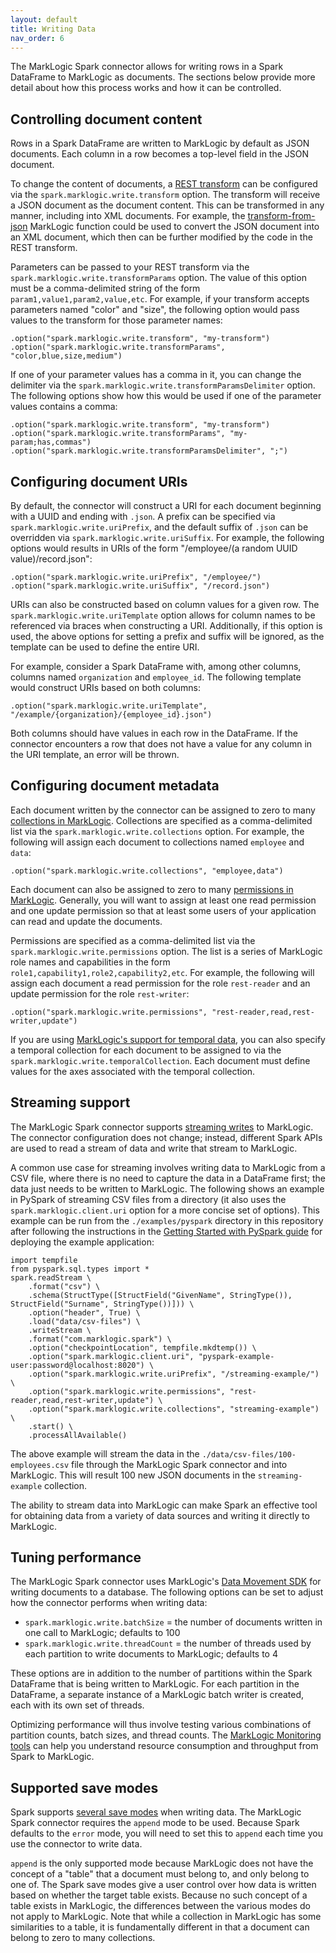 ```yaml
---
layout: default
title: Writing Data
nav_order: 6
---
```


The MarkLogic Spark connector allows for writing rows in a Spark DataFrame to MarkLogic as documents. The sections below
provide more detail about how this process works and how it can be controlled.

## Controlling document content

Rows in a Spark DataFrame are written to MarkLogic by default as JSON documents. Each column in a row becomes a 
top-level field in the JSON document. 

To change the content of documents, a [REST transform](https://docs.marklogic.com/guide/rest-dev/transforms) can be 
configured via the `spark.marklogic.write.transform` option. The transform will receive a JSON document as the 
document content. This can be transformed in any manner, including into XML documents. For example, the 
[transform-from-json](https://docs.marklogic.com/json:transform-from-json) MarkLogic function could be used to 
convert the JSON document into an XML document, which then can be further modified by the code in the REST transform. 

Parameters can be passed to your REST transform via the `spark.marklogic.write.transformParams` option. The value of 
this option must be a comma-delimited string of the form `param1,value1,param2,value,etc`. For example, if your 
transform accepts parameters named "color" and "size", the following option would pass values to the transform for 
those parameter names:

    .option("spark.marklogic.write.transform", "my-transform")
    .option("spark.marklogic.write.transformParams", "color,blue,size,medium")

If one of your parameter values has a comma in it, you can change the delimiter via the 
`spark.marklogic.write.transformParamsDelimiter` option. The following options show how this would be used if one of 
the parameter values contains a comma:

    .option("spark.marklogic.write.transform", "my-transform")
    .option("spark.marklogic.write.transformParams", "my-param;has,commas")
    .option("spark.marklogic.write.transformParamsDelimiter", ";")

## Configuring document URIs

By default, the connector will construct a URI for each document beginning with a UUID and ending with `.json`. A 
prefix can be specified via `spark.marklogic.write.uriPrefix`, and the default suffix of `.json` can be overridden 
via `spark.marklogic.write.uriSuffix`. For example, the following options would results in URIs of the form 
"/employee/(a random UUID value)/record.json":

    .option("spark.marklogic.write.uriPrefix", "/employee/")
    .option("spark.marklogic.write.uriSuffix", "/record.json")

URIs can also be constructed based on column values for a given row. The `spark.marklogic.write.uriTemplate` option 
allows for column names to be referenced via braces when constructing a URI. Additionally, if this option is used, the 
above options for setting a prefix and suffix will be ignored, as the template can be used to define the entire URI. 

For example, consider a Spark DataFrame with, among other columns, columns named `organization` and `employee_id`. 
The following template would construct URIs based on both columns:

    .option("spark.marklogic.write.uriTemplate", "/example/{organization}/{employee_id}.json")

Both columns should have values in each row in the DataFrame. If the connector encounters a row that does not have a 
value for any column in the URI template, an error will be thrown.

## Configuring document metadata

Each document written by the connector can be assigned to zero to many 
[collections in MarkLogic](https://docs.marklogic.com/guide/search-dev/collections). Collections are specified as a 
comma-delimited list via the `spark.marklogic.write.collections` option. For example, the following will assign each 
document to collections named `employee` and `data`:

    .option("spark.marklogic.write.collections", "employee,data")

Each document can also be assigned to zero to many 
[permissions in MarkLogic](https://docs.marklogic.com/guide/security/permissions). Generally, you will want to 
assign at least one read permission and one update permission so that at least some users of your application can 
read and update the documents. 

Permissions are specified as a comma-delimited list via the `spark.marklogic.write.permissions` option. The list is 
a series of MarkLogic role names and capabilities in the form `role1,capability1,role2,capability2,etc`. For example,
the following will assign each document a read permission for the role `rest-reader` and an update permission for 
the role `rest-writer`:

    .option("spark.marklogic.write.permissions", "rest-reader,read,rest-writer,update")

If you are using [MarkLogic's support for temporal data](https://docs.marklogic.com/guide/temporal/intro), you can 
also specify a temporal collection for each document to be assigned to via the 
`spark.marklogic.write.temporalCollection`. Each document must define values for the axes associated with the 
temporal collection. 

## Streaming support

The MarkLogic Spark connector supports 
[streaming writes](https://spark.apache.org/docs/latest/structured-streaming-programming-guide.html) to MarkLogic. 
The connector configuration does not change; instead, different Spark APIs are used to read a stream of data and 
write that stream to MarkLogic. 

A common use case for streaming involves writing data to MarkLogic from a CSV file, where there is no need to capture
the data in a DataFrame first; the data just needs to be written to MarkLogic. The following shows an example in 
PySpark of streaming CSV files from a directory (it also uses the `spark.marklogic.client.uri` option for a more 
concise set of options). This example can be run from the `./examples/pyspark` directory in this repository after 
following the instructions in the [Getting Started with PySpark guide](getting-started-pyspark.md) for deploying the 
example application:

```
import tempfile
from pyspark.sql.types import *
spark.readStream \
    .format("csv") \
    .schema(StructType([StructField("GivenName", StringType()), StructField("Surname", StringType())])) \
    .option("header", True) \
    .load("data/csv-files") \
    .writeStream \
    .format("com.marklogic.spark") \
    .option("checkpointLocation", tempfile.mkdtemp()) \
    .option("spark.marklogic.client.uri", "pyspark-example-user:password@localhost:8020") \
    .option("spark.marklogic.write.uriPrefix", "/streaming-example/") \
    .option("spark.marklogic.write.permissions", "rest-reader,read,rest-writer,update") \
    .option("spark.marklogic.write.collections", "streaming-example") \
    .start() \
    .processAllAvailable()
```

The above example will stream the data in the `./data/csv-files/100-employees.csv` file through the MarkLogic Spark 
connector and into MarkLogic. This will result 100 new JSON documents in the `streaming-example` collection. 

The ability to stream data into MarkLogic can make Spark an effective tool for obtaining data from a variety of data 
sources and writing it directly to MarkLogic. 


## Tuning performance

The MarkLogic Spark connector uses MarkLogic's 
[Data Movement SDK](https://docs.marklogic.com/guide/java/data-movement) for writing documents to a database. The 
following options can be set to adjust how the connector performs when writing data:

- `spark.marklogic.write.batchSize` = the number of documents written in one call to MarkLogic; defaults to 100
- `spark.marklogic.write.threadCount` = the number of threads used by each partition to write documents to MarkLogic;
  defaults to 4

These options are in addition to the number of partitions within the Spark DataFrame that is being written to 
MarkLogic. For each partition in the DataFrame, a separate instance of a MarkLogic batch writer is created, each 
with its own set of threads. 

Optimizing performance will thus involve testing various combinations of partition counts, batch sizes, and thread 
counts. The [MarkLogic Monitoring tools](https://docs.marklogic.com/guide/monitoring/intro) can help you understand 
resource consumption and throughput from Spark to MarkLogic. 

## Supported save modes

Spark supports 
[several save modes](https://spark.apache.org/docs/latest/sql-data-sources-load-save-functions.html#save-modes) 
when writing data. The MarkLogic Spark connector requires the `append` mode to be used. Because Spark defaults to 
the `error` mode, you will need to set this to `append` each time you use the connector to write data. 

`append` is the only supported mode because MarkLogic does not have the concept of a "table" that a document 
must belong to, and only belong to one of. The Spark save modes give a user control over how data is written based 
on whether the target table exists. Because no such concept of a table exists in MarkLogic, the differences between 
the various modes do not apply to MarkLogic. Note that while a collection in MarkLogic has some similarities to a 
table, it is fundamentally different in that a document can belong to zero to many collections. 
